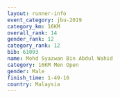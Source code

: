 ```yaml
---
layout: runner-info 
event_category: jbu-2019 
category_km: 16KM  
overall_rank: 14
gender_rank: 12
category_rank: 12
bib: 61093
name: Mohd Syazwan Bin Abdul Wahid
category: 16KM Men Open
gender: Male
finish_time: 1-49-16
country: Malaysia
---
```


